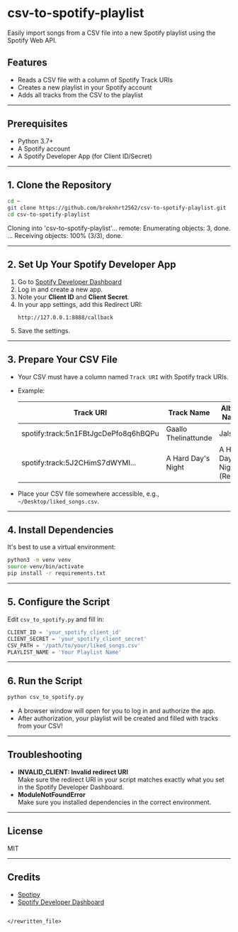 # csv-to-spotify-playlist

Easily import songs from a CSV file into a new Spotify playlist using the Spotify Web API.

## Features
- Reads a CSV file with a column of Spotify Track URIs
- Creates a new playlist in your Spotify account
- Adds all tracks from the CSV to the playlist

---

## Prerequisites
- Python 3.7+
- A Spotify account
- A Spotify Developer App (for Client ID/Secret)

---

## 1. Clone the Repository

```bash
cd ~
git clone https://github.com/broknhrt2562/csv-to-spotify-playlist.git
cd csv-to-spotify-playlist
```

Cloning into 'csv-to-spotify-playlist'...
remote: Enumerating objects: 3, done.
...
Receiving objects: 100% (3/3), done.

---

## 2. Set Up Your Spotify Developer App

1. Go to [Spotify Developer Dashboard](https://developer.spotify.com/dashboard/applications)
2. Log in and create a new app.
3. Note your **Client ID** and **Client Secret**.
4. In your app settings, add this Redirect URI:
   ```
   http://127.0.0.1:8888/callback
   ```
5. Save the settings.

---

## 3. Prepare Your CSV File

- Your CSV must have a column named `Track URI` with Spotify track URIs.
- Example:

  | Track URI                              | Track Name                | Album Name                  |
  |----------------------------------------|---------------------------|-----------------------------|
  | spotify:track:5n1FBtJgcDePfo8q6hBQPu   | Gaallo Thelinattunde      | Jalsa                       |
  | spotify:track:5J2CHimS7dWYMI...        | A Hard Day's Night        | A Hard Day's Night (Rem...) |

- Place your CSV file somewhere accessible, e.g., `~/Desktop/liked_songs.csv`.

---

## 4. Install Dependencies

It's best to use a virtual environment:

```bash
python3 -m venv venv
source venv/bin/activate
pip install -r requirements.txt
```

---

## 5. Configure the Script

Edit `csv_to_spotify.py` and fill in:

```python
CLIENT_ID = 'your_spotify_client_id'
CLIENT_SECRET = 'your_spotify_client_secret'
CSV_PATH = '/path/to/your/liked_songs.csv'
PLAYLIST_NAME = 'Your Playlist Name'
```

---

## 6. Run the Script

```bash
python csv_to_spotify.py
```

- A browser window will open for you to log in and authorize the app.
- After authorization, your playlist will be created and filled with tracks from your CSV!

---

## Troubleshooting

- **INVALID_CLIENT: Invalid redirect URI**  
  Make sure the redirect URI in your script matches exactly what you set in the Spotify Developer Dashboard.
- **ModuleNotFoundError**  
  Make sure you installed dependencies in the correct environment.

---

## License

MIT

---

## Credits
- [Spotipy](https://spotipy.readthedocs.io/)
- [Spotify Developer Dashboard](https://developer.spotify.com/dashboard/applications) 
```

</rewritten_file>